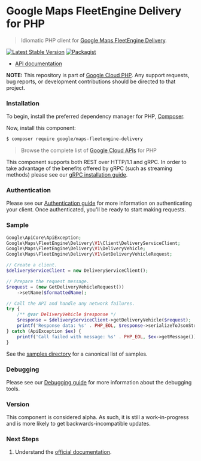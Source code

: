 # Google Maps FleetEngine Delivery for PHP

> Idiomatic PHP client for [Google Maps FleetEngine Delivery](https://developers.google.com/maps/documentation/transportation-logistics/mobility).

[![Latest Stable Version](https://poser.pugx.org/google/maps-fleetengine-delivery/v/stable)](https://packagist.org/packages/google/maps-fleetengine-delivery) [![Packagist](https://img.shields.io/packagist/dm/google/maps-fleetengine-delivery.svg)](https://packagist.org/packages/google/maps-fleetengine-delivery)

* [API documentation](https://cloud.google.com/php/docs/reference/maps-fleetengine-delivery/latest)

**NOTE:** This repository is part of [Google Cloud PHP](https://github.com/googleapis/google-cloud-php). Any
support requests, bug reports, or development contributions should be directed to
that project.

### Installation

To begin, install the preferred dependency manager for PHP, [Composer](https://getcomposer.org/).

Now, install this component:

```sh
$ composer require google/maps-fleetengine-delivery
```

> Browse the complete list of [Google Cloud APIs](https://cloud.google.com/php/docs/reference)
> for PHP

This component supports both REST over HTTP/1.1 and gRPC. In order to take advantage of the benefits
offered by gRPC (such as streaming methods) please see our
[gRPC installation guide](https://cloud.google.com/php/grpc).

### Authentication

Please see our [Authentication guide](https://github.com/googleapis/google-cloud-php/blob/main/AUTHENTICATION.md) for more information
on authenticating your client. Once authenticated, you'll be ready to start making requests.

### Sample

```php
Google\ApiCore\ApiException;
Google\Maps\FleetEngine\Delivery\V1\Client\DeliveryServiceClient;
Google\Maps\FleetEngine\Delivery\V1\DeliveryVehicle;
Google\Maps\FleetEngine\Delivery\V1\GetDeliveryVehicleRequest;

// Create a client.
$deliveryServiceClient = new DeliveryServiceClient();

// Prepare the request message.
$request = (new GetDeliveryVehicleRequest())
    ->setName($formattedName);

// Call the API and handle any network failures.
try {
    /** @var DeliveryVehicle $response */
    $response = $deliveryServiceClient->getDeliveryVehicle($request);
    printf('Response data: %s' . PHP_EOL, $response->serializeToJsonString());
} catch (ApiException $ex) {
    printf('Call failed with message: %s' . PHP_EOL, $ex->getMessage());
}
```

See the [samples directory](https://github.com/googleapis/php-maps-fleetengine-delivery/tree/main/samples) for a canonical list of samples.

### Debugging

Please see our [Debugging guide](https://github.com/googleapis/google-cloud-php/blob/main/DEBUG.md)
for more information about the debugging tools.

### Version

This component is considered alpha. As such, it is still a work-in-progress and is more likely to get backwards-incompatible updates.

### Next Steps

1. Understand the [official documentation](https://developers.google.com/maps/documentation/transportation-logistics/mobility).
